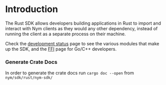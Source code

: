 # Introduction
The Rust SDK allows developers building applications in Rust to import and interact with Nym clients as they would any other dependency, instead of running the client as a separate process on their machine.

Check the [development status](./rust/development-status) page to see the various modules that make up the SDK, and the [FFI](./rust/ffi) page for Go/C++ developers.

### Generate Crate Docs
In order to generate the crate docs run `cargo doc --open` from `nym/sdk/rust/nym-sdk/`
